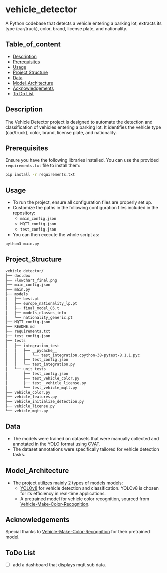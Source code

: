 # vehicle_detector
A Python codebase that detects a vehicle entering a parking lot, extracts its type (car/truck), color, brand, license plate, and nationality.

## Table_of_content

- [Description](##Description)
- [Prerequisites](##prerequisites)
- [Usage](##Usage)
- [Project Structure](##Project_Structure)
- [Data](##Data)
- [Model_Architecture](##Model_Architecture)
- [Acknowledgements](##Acknowledgements)
- [To Do List](##ToDo_List)

## Description
The Vehicle Detector project is designed to automate the detection and classification of vehicles entering a parking lot. It identifies the vehicle type (car/truck), color, brand, license plate, and nationality.

## Prerequisites
Ensure you have the following libraries installed. You can use the provided `requirements.txt` file to install them:

```bash
pip install -r requirements.txt
```

## Usage
- To run the project, ensure all configuration files are properly set up.
- Customize the paths in the following configuration files included in the repository:
    - `main_config.json`
    - `MQTT_config.json`
    - `test_config.json`
- You can then execute the whole script as: 
```bash
python3 main.py
```
## Project_Structure

```bash
vehicle_detector/
├── doc.dox
├── Flowchart_final.png
├── main_config.json
├── main.py
├── models
│   ├── best.pt
│   ├── europe_nationality_lp.pt
│   ├── final_model_85.t
│   ├── models_classes_info
│   └── nationality_generic.pt
├── MQTT_config.json
├── README.md
├── requirements.txt
├── test_config.json
├── tests
│   ├── integration_test
│   │   ├── __pycache__
│   │   │   └── test_integration.cpython-38-pytest-8.1.1.pyc
│   │   ├── test_config.json
│   │   └── test_integration.py
│   └── unit_tests
│       ├── test_config.json
│       ├── test_vehicle_color.py
│       ├── test__vehicle_license.py
│       └── test_vehicle_mqtt.py
├── vehicle_color.py
├── vehicle_features.py
├── vehicle_initialize_detection.py
├── vehicle_license.py
└── vehicle_mqtt.py

```

## Data
- The models were trained on datasets that were manually collected and annotated in the YOLO format using [CVAT](https://cvat.org/). 
- The dataset annotations were specifically tailored for vehicle detection tasks.

## Model_Architecture
- The project utilizes mainly 2 types of models models:
    - [YOLOv8](https://docs.ultralytics.com) for vehicle detection and classification. YOLOv8 is chosen for its efficiency in real-time applications.
    - A pretrained model for vehicle color recognition, sourced from [Vehicle-Make-Color-Recognition](https://github.com/nikalosa/Vehicle-Make-Color-Recognition).

## Acknowledgements
Special thanks to [Vehicle-Make-Color-Recognition](https://github.com/nikalosa/Vehicle-Make-Color-Recognition) for their pretrained model.

## ToDo List
- [ ] add a dashboard that displays mqtt sub data.
